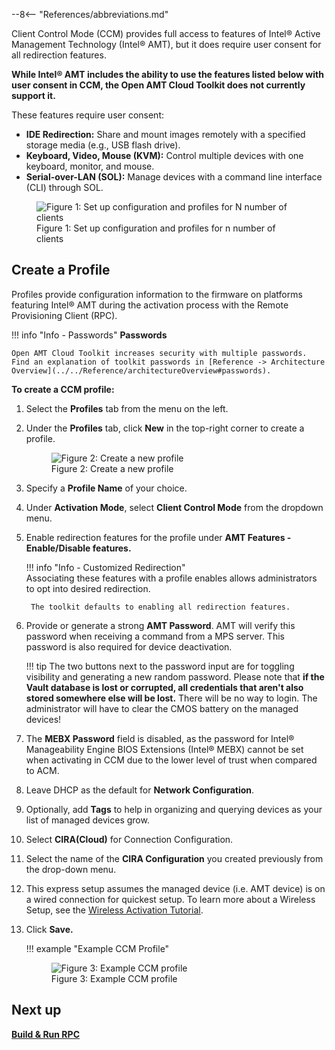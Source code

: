 --8<-- "References/abbreviations.md"

Client Control Mode (CCM) provides full access to features of Intel® Active Management Technology (Intel® AMT), but it does require user consent for all redirection features.

**While Intel® AMT includes the ability to use the features listed below with user consent in CCM, the Open AMT Cloud Toolkit does not currently support it.**

These features require user consent:

- **IDE Redirection:** Share and mount images remotely with a specified storage media (e.g., USB flash drive).
- **Keyboard, Video, Mouse (KVM):** Control multiple devices with one keyboard, monitor, and mouse.
- **Serial-over-LAN (SOL):** Manage devices with a command line interface (CLI) through SOL.

<figure class="figure-image">
<img src="..\..\assets\images\Profiles.png" alt="Figure 1: Set up configuration and profiles for N number of clients">
<figcaption>Figure 1: Set up configuration and profiles for n number of clients</figcaption>
</figure>

## Create a Profile

Profiles provide configuration information to the firmware on platforms featuring Intel® AMT during the activation process with the Remote Provisioning Client (RPC).

!!! info "Info - Passwords"
    **Passwords**

    Open AMT Cloud Toolkit increases security with multiple passwords. Find an explanation of toolkit passwords in [Reference -> Architecture Overview](../../Reference/architectureOverview#passwords).

**To create a CCM profile:**

1. Select the **Profiles** tab from the menu on the left.

2. Under the **Profiles** tab, click **New** in the top-right corner to create a profile.
   <figure class="figure-image">
   <img src="..\..\assets\images\RPS_NewProfile.png" alt="Figure 2: Create a new profile">
   <figcaption>Figure 2: Create a new profile</figcaption>
   </figure>

3. Specify a **Profile Name** of your choice.

4. Under **Activation Mode**, select **Client Control Mode** from the dropdown menu.

5. Enable redirection features for the profile under **AMT Features - Enable/Disable features.** 

    !!! info "Info - Customized Redirection"        
        Associating these features with a profile enables allows administrators to opt into desired redirection.

        The toolkit defaults to enabling all redirection features.


6. Provide or generate a strong **AMT Password**. AMT will verify this password when receiving a command from a MPS server. This password is also required for device deactivation.
   
    !!! tip
        The two buttons next to the password input are for toggling visibility and generating a new random password. Please note that **if the Vault database is lost or corrupted, all credentials that aren't also stored somewhere else will be lost.** There will be no way to login. The administrator will have to clear the CMOS battery on the managed devices!
   
7. The **MEBX Password** field is disabled, as the password for Intel® Manageability Engine BIOS Extensions (Intel® MEBX) cannot be set when activating in CCM due to the lower level of trust when compared to ACM.

8. Leave DHCP as the default for **Network Configuration**.

9. Optionally, add **Tags** to help in organizing and querying devices as your list of managed devices grow.

10. Select **CIRA(Cloud)** for Connection Configuration.

11. Select the name of the **CIRA Configuration** you created previously from the drop-down menu.

12. This express setup assumes the managed device (i.e. AMT device) is on a wired connection for quickest setup.  To learn more about a Wireless Setup, see the [Wireless Activation Tutorial](../Tutorials/createWiFiConfig.md).

13. Click **Save.**

    !!! example "Example CCM Profile"
        <figure class="figure-image">
        <img src="..\..\assets\images\RPS_CreateProfile.png" alt="Figure 3: Example CCM profile">
        <figcaption>Figure 3: Example CCM profile</figcaption>
        </figure>


## Next up
**[Build & Run RPC](buildRPC.md)**

